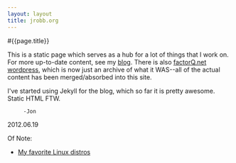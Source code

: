 ```yaml
---
layout: layout
title: jrobb.org
---
```


#{{page.title}}

This is a static page which serves as a hub for a lot of things that I work on. 
For more up-to-date content, see my [blog](/blog.html). 
There is also [factorQ.net wordpress](http://factorq.wordpress.com), which is now just an archive of what it WAS--all of the actual content has been merged/absorbed into this site.

I've started using Jekyll for the blog, which so far it is pretty awesome.  Static HTML FTW.

		 -Jon  

2012.06.19

Of Note:

* [My favorite Linux distros](/linux.html)

